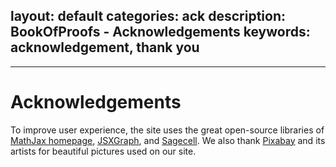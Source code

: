 layout: default
categories: ack
description: BookOfProofs - Acknowledgements
keywords: acknowledgement, thank you
---
---
# Acknowledgements

To improve user experience, the site uses the great open-source libraries of 
[MathJax homepage][mathjax], [JSXGraph][jsx], and [Sagecell][sage]. 
We also thank [Pixabay][pixabay] and its artists for beautiful pictures used on our site.

[mathjax]:https://www.mathjax.org
[jsx]:https://jsxgraph.uni-bayreuth.de/wiki/index.php/Category:Examples
[sage]:https://sagecell.sagemath.org/
[pixabay]:https://pixabay.com/
